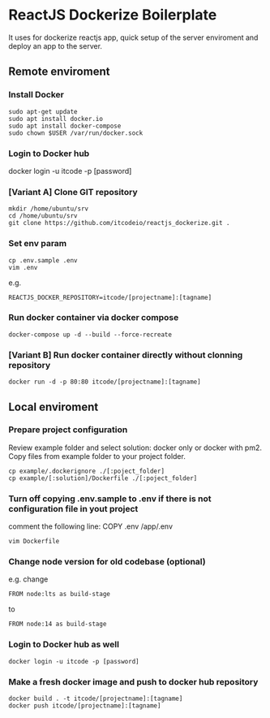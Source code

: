 # ReactJS Dockerize Boilerplate 

It uses for dockerize reactjs app, quick setup of the server enviroment and deploy an app to the server.

## Remote enviroment
### Install Docker
```
sudo apt-get update
sudo apt install docker.io
sudo apt install docker-compose
sudo chown $USER /var/run/docker.sock
```
### Login to Docker hub
docker login -u itcode -p [password]

### [Variant A] Clone GIT repository
```
mkdir /home/ubuntu/srv
cd /home/ubuntu/srv
git clone https://github.com/itcodeio/reactjs_dockerize.git .
```

### Set env param
```
cp .env.sample .env
vim .env
```
e.g.

```
REACTJS_DOCKER_REPOSITORY=itcode/[projectname]:[tagname]
```

### Run docker container via docker compose 
```
docker-compose up -d --build --force-recreate
```

### [Variant B] Run docker container directly without clonning repository
```
docker run -d -p 80:80 itcode/[projectname]:[tagname]
```

## Local enviroment
### Prepare project configuration
Review example folder and select solution: docker only or docker with pm2.
Copy files from example folder to your project folder.

```
cp example/.dockerignore ./[:poject_folder]
cp example/[:solution]/Dockerfile ./[:poject_folder]
```

### Turn off copying .env.sample to .env if there is not configuration file in yout project
comment the following line: COPY .env /app/.env
```
vim Dockerfile
```

### Change node version for old codebase (optional)
e.g. change 
```
FROM node:lts as build-stage 
```
to
```
FROM node:14 as build-stage
```

### Login to Docker hub as well
```
docker login -u itcode -p [password]
```

### Make a fresh docker image and push to docker hub repository
```
docker build . -t itcode/[projectname]:[tagname]
docker push itcode/[projectname]:[tagname]
```
